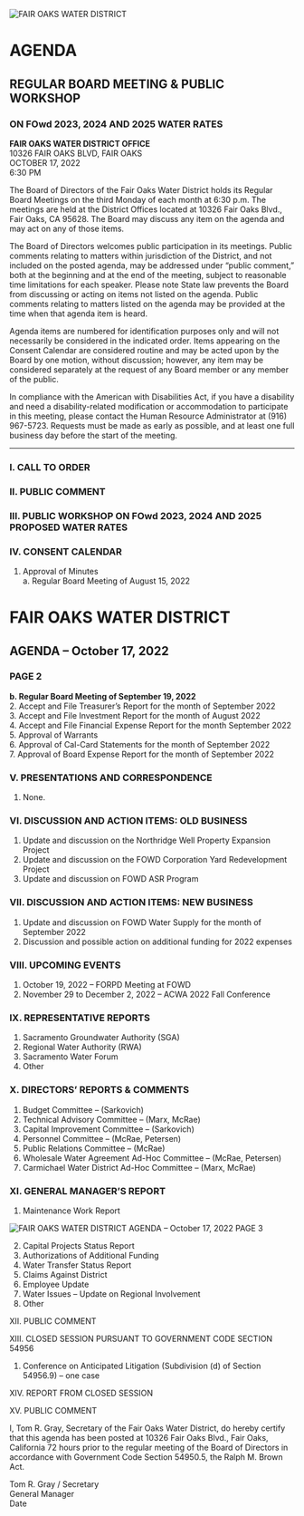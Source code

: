 <!-- Page 1 -->
![FAIR OAKS WATER DISTRICT](https://www.fairoakswater.org/wp-content/uploads/2022/10/FOWD-Agenda-10-17-2022-1.png)

# AGENDA
## REGULAR BOARD MEETING & PUBLIC WORKSHOP
### ON FOwd 2023, 2024 AND 2025 WATER RATES

**FAIR OAKS WATER DISTRICT OFFICE**  
10326 FAIR OAKS BLVD, FAIR OAKS  
OCTOBER 17, 2022  
6:30 PM

The Board of Directors of the Fair Oaks Water District holds its Regular Board Meetings on the third Monday of each month at 6:30 p.m. The meetings are held at the District Offices located at 10326 Fair Oaks Blvd., Fair Oaks, CA 95628. The Board may discuss any item on the agenda and may act on any of those items.

The Board of Directors welcomes public participation in its meetings. Public comments relating to matters within jurisdiction of the District, and not included on the posted agenda, may be addressed under “public comment,” both at the beginning and at the end of the meeting, subject to reasonable time limitations for each speaker. Please note State law prevents the Board from discussing or acting on items not listed on the agenda. Public comments relating to matters listed on the agenda may be provided at the time when that agenda item is heard.

Agenda items are numbered for identification purposes only and will not necessarily be considered in the indicated order. Items appearing on the Consent Calendar are considered routine and may be acted upon by the Board by one motion, without discussion; however, any item may be considered separately at the request of any Board member or any member of the public.

In compliance with the American with Disabilities Act, if you have a disability and need a disability-related modification or accommodation to participate in this meeting, please contact the Human Resource Administrator at (916) 967-5723. Requests must be made as early as possible, and at least one full business day before the start of the meeting.

---

### I. CALL TO ORDER  
### II. PUBLIC COMMENT  
### III. PUBLIC WORKSHOP ON FOwd 2023, 2024 AND 2025 PROPOSED WATER RATES  
### IV. CONSENT CALENDAR  
1. Approval of Minutes  
   a. Regular Board Meeting of August 15, 2022  
<!-- Page 2 -->
# FAIR OAKS WATER DISTRICT  
## AGENDA – October 17, 2022  
### PAGE 2  

**b. Regular Board Meeting of September 19, 2022**  
2. Accept and File Treasurer’s Report for the month of September 2022  
3. Accept and File Investment Report for the month of August 2022  
4. Accept and File Financial Expense Report for the month September 2022  
5. Approval of Warrants  
6. Approval of Cal-Card Statements for the month of September 2022  
7. Approval of Board Expense Report for the month of September 2022  

### V. PRESENTATIONS AND CORRESPONDENCE  
1. None.  

### VI. DISCUSSION AND ACTION ITEMS: OLD BUSINESS  
1. Update and discussion on the Northridge Well Property Expansion Project  
2. Update and discussion on the FOWD Corporation Yard Redevelopment Project  
3. Update and discussion on FOWD ASR Program  

### VII. DISCUSSION AND ACTION ITEMS: NEW BUSINESS  
1. Update and discussion on FOWD Water Supply for the month of September 2022  
2. Discussion and possible action on additional funding for 2022 expenses  

### VIII. UPCOMING EVENTS  
1. October 19, 2022 – FORPD Meeting at FOWD  
2. November 29 to December 2, 2022 – ACWA 2022 Fall Conference  

### IX. REPRESENTATIVE REPORTS  
1. Sacramento Groundwater Authority (SGA)  
2. Regional Water Authority (RWA)  
3. Sacramento Water Forum  
4. Other  

### X. DIRECTORS’ REPORTS & COMMENTS  
1. Budget Committee – (Sarkovich)  
2. Technical Advisory Committee – (Marx, McRae)  
3. Capital Improvement Committee – (Sarkovich)  
4. Personnel Committee – (McRae, Petersen)  
5. Public Relations Committee – (McRae)  
6. Wholesale Water Agreement Ad-Hoc Committee – (McRae, Petersen)  
7. Carmichael Water District Ad-Hoc Committee – (Marx, McRae)  

### XI. GENERAL MANAGER’S REPORT  
1. Maintenance Work Report  
<!-- Page 3 -->
![FAIR OAKS WATER DISTRICT AGENDA – October 17, 2022 PAGE 3](https://via.placeholder.com/993x768.png?text=FAIR+OAKS+WATER+DISTRICT+AGENDA+%E2%80%93+October+17%2C+2022+PAGE+3)

2. Capital Projects Status Report  
3. Authorizations of Additional Funding  
4. Water Transfer Status Report  
5. Claims Against District  
6. Employee Update  
7. Water Issues – Update on Regional Involvement  
8. Other  

XII. PUBLIC COMMENT  

XIII. CLOSED SESSION PURSUANT TO GOVERNMENT CODE SECTION 54956  
1. Conference on Anticipated Litigation (Subdivision (d) of Section 54956.9) – one case  

XIV. REPORT FROM CLOSED SESSION  

XV. PUBLIC COMMENT  

I, Tom R. Gray, Secretary of the Fair Oaks Water District, do hereby certify that this agenda has been posted at 10326 Fair Oaks Blvd., Fair Oaks, California 72 hours prior to the regular meeting of the Board of Directors in accordance with Government Code Section 54950.5, the Ralph M. Brown Act.  

Tom R. Gray / Secretary  
General Manager  
Date  
